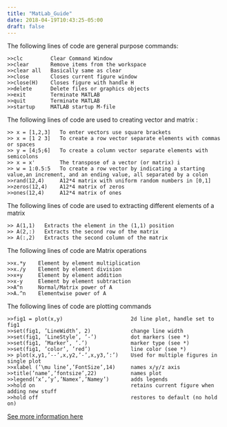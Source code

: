 ```yaml
---
title: "MatLab_Guide"
date: 2018-04-19T10:43:25-05:00
draft: false
---
```

The following lines of code are general purpose commands:

```
>>clc         Clear Command Window
>>clear       Remove items from the workspace
>>clear all   Basically same as clear
>>close       Closes current figure window
>>close(H)    Closes figure with handle H
>>delete      Delete files or graphics objects
>>exit        Terminate MATLAB
>>quit        Terminate MATLAB
>>startup     MATLAB startup M-file
```
The following lines of code are used to creating vector and matrix :
```
>> x = [1,2,3]   To enter vectors use square brackets
>> x = [1 2 3]   To create a row vector separate elements with commas or spaces
>> y = [4;5;6]   To create a column vector separate elements with semicolons
>> x = x'        The transpose of a vector (or matrix) i
>> w = 1:0.5:5   To create a row vector by indicating a starting value,an increment, and an ending value, all separated by a colon
>>rand(12,4)     A12*4 matrix with uniform random numbers in [0,1]
>>zeros(12,4)    A12*4 matrix of zeros
>>ones(12,4)     A12*4 matrix of ones
```
The following lines of code are used to extracting different elements of a matrix
```
>> A(1,1)   Extracts the element in the (1,1) position
>> A(2,:)   Extracts the second row of the matrix
>> A(:,2)   Extracts the second column of the matrix
```
The following lines of code are Matrix operations
```
>>x.*y    Element by element multiplication
>>x./y    Element by element division
>>x+y     Element by element addition
>>x-y     Element by element subtraction
>>A^n     Normal/Matrix power of A
>>A.^n    Elementwise power of A
```
The following lines of code are plotting commands
```
>>fig1 = plot(x,y)                      2d line plot, handle set to fig1
>>set(fig1, ’LineWidth’, 2)             change line width
>>set(fig1, ’LineStyle’, ’-’)           dot markers (see *)
>>set(fig1, ’Marker’, ’.’)              marker type (see *)
>>set(fig1, ’color’, ’red’)             line color (see *)
>> plot(x,y1,’--’,x,y2,’-’,x,y3,’:’)    Used for multiple figures in single plot
>>xlabel (’\mu line’,’FontSize’,14)     names x/y/z axis
>>title(’name’,’fontsize’,22)           names plot
>>legend(’x’,’y’,’Namex’,’Namey’)       adds legends
>>hold on                               retains current figure when adding new stuff
>>hold off                              restores to default (no hold on)
```

[See more information here](https://www.mathworks.com/help/matlab/)
